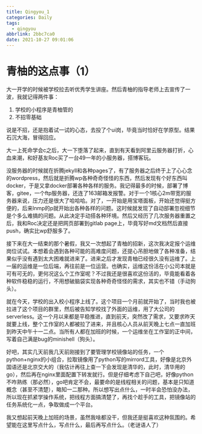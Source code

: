 ```yaml
---
title: Qingyou_1
categories: Daily
tags:
  - qingyou
abbrlink: 2bbc7ca0
date: 2021-10-27 09:01:06
---
```

# 青柚的这点事（1）

大一开学的时候被学校拉去听优秀学生讲座。然后青柚的指导老师上去宣传了一波，我就记得两件事：

1. 学校的小程序是青柚管的
2. 不招零基础

说是不招，还是抱着试一试的心态，去投了个ui岗，毕竟当时恰好在学原型。结果石沉大海，冒得回应。

大一上死命学会c之后，大一下堕落了起来，直到有天看到阿里云服务器打折，心血来潮，和好基友Roc买了一台49一年的小服务器，搭博客玩。

没服务器的时候就在折腾jekyll和各种pages了，有了服务器之后终于上了心心念的wordpress，然后就是折腾wp各种奇奇怪怪的东西，然后发现有个好东西叫docker，于是又拿docker部署各种各样的服务。我记得最多的时候，部署了博客，gitee，一个ftp服务器，还连了163邮箱发报警。对于一个1核心2m带宽的服务器来说，压力还是很大了哈哈哈。对了，一开始是用宝塔面板，开始还觉得挺方便的，后来lnmp的p就开始出各种各样的问题。这时候就发现了自动部署忽视细节是个多么难搞的问题。从此决定手动搭各种环境。然后又经历了几次服务器重置之后，我和Roc决定还是把网页部署到gitlab page上，毕竟写好md文档然后直接push，确实比wp舒服多了。

接下来在大一结束的那个暑假，我又一次想起了青柚的招新，这次我决定报个运维岗位试试。本想着会遇到各种可能的高难度问题，还提心吊胆地做了各种准备，结果似乎没有遇到太大困难就进来了。进来之后才发现青柚已经很久没有运维了。上一届的运维是一位后端，再往前是一位运营。也确实，运维这份活在小公司本就是可有可无的，更何况这么个工作室呢？不过我还是很喜欢这份活的，毕竟能看着各种软件稳稳的运行，不用想破脑袋实现各种奇奇怪怪的需求，其实也不错（手动狗头）。

就在今天，学校的出入校小程序上线了。这个项目一个月前就开始了，当时我也被拉进了这个项目的群里，然后被告知学校找了外面的运维，用了大公司的serverless。这一个月以来都是平稳推进，直到前天，突然改了需求，又要求昨天就要上线，整个工作室的人都被拉了进来，并且核心人员从前天晚上七点一直加班到昨天中午十一二点。当所有人都在加班的时候，一个运维坐在工作室的正中间，写着自己满是bug的minishell（狗头）。

好吧，其实几天前我几天前刚接到了要管理学校镜像站的任务，一个python+nginx的小组合，拉取镜像用了python写的mirrord工具，好像是北京外国语还是北京交大的（我估计再往上查一下会发现是清华的，此时，清华用的go），然后再在nginx里面配置下转发就行。但是仔细考虑下自己吧，好像python不咋熟练（那必然），go吧肯定不会，最要命的是线程相关的问题，基本是只知道概念（甚至不清楚），略知一二那种。所以想写出点什么，一时半会恐怕没办法，所以现在抓紧学操作系统，把线程方面搞清楚了，再找个趁手的工具，把镜像站的任务系统化一点，争取做成一个平台。

我又想起前天晚上加班的场景，虽然我啥都没干，但我还是挺喜欢这种氛围的。希望能在这里写点什么，写点什么，最后再写点什么。（老谜语人了）

